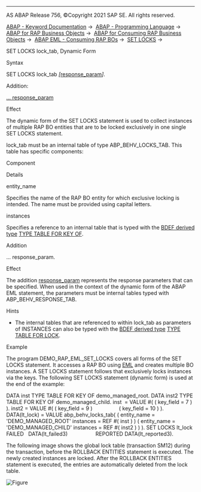   

* * *

AS ABAP Release 756, ©Copyright 2021 SAP SE. All rights reserved.

[ABAP - Keyword Documentation](javascript:call_link\('abenabap.htm'\)) →  [ABAP - Programming Language](javascript:call_link\('abenabap_reference.htm'\)) →  [ABAP for RAP Business Objects](javascript:call_link\('abenabap_for_rap_bos.htm'\)) →  [ABAP for Consuming RAP Business Objects](javascript:call_link\('abenabap_consume_rap_bos.htm'\)) →  [ABAP EML - Consuming RAP BOs](javascript:call_link\('abeneml.htm'\)) →  [SET LOCKS](javascript:call_link\('abapset_locks.htm'\)) → 

SET LOCKS lock\_tab, Dynamic Form

Syntax

SET LOCKS lock\_tab *\[*[response\_param](javascript:call_link\('abapeml_response.htm'\))*\]*.

Addition:

[... response\_param](#!ABAP_ONE_ADD@1@)

Effect

The dynamic form of the SET LOCKS statement is used to collect instances of multiple RAP BO entities that are to be locked exclusively in one single SET LOCKS statement.

lock\_tab must be an internal table of type ABP\_BEHV\_LOCKS\_TAB. This table has specific components:

Component

Details

entity\_name

Specifies the name of the RAP BO entity for which exclusive locking is intended. The name must be provided using capital letters.

instances

Specifies a reference to an internal table that is typed with the [BDEF derived type](javascript:call_link\('abenrap_derived_type_glosry.htm'\) "Glossary Entry") [TYPE TABLE FOR KEY OF](javascript:call_link\('abaptype_table_for.htm'\)).

Addition   

... response\_param.

Effect

The addition [response\_param](javascript:call_link\('abapeml_response.htm'\)) represents the response parameters that can be specified. When used in the context of the dynamic form of the ABAP EML statement, the parameters must be internal tables typed with ABP\_BEHV\_RESPONSE\_TAB.

Hints

-   The internal tables that are referenced to within lock\_tab as parameters of INSTANCES can also be typed with the [BDEF derived type](javascript:call_link\('abenrap_derived_type_glosry.htm'\) "Glossary Entry") [TYPE TABLE FOR LOCK](javascript:call_link\('abaptype_table_for.htm'\)).

Example

The program DEMO\_RAP\_EML\_SET\_LOCKS covers all forms of the SET LOCKS statement. It accesses a RAP BO using [EML](javascript:call_link\('abeneml_glosry.htm'\) "Glossary Entry") and creates multiple BO instances. A SET LOCKS statement follows that exclusively locks instances via the keys. The following SET LOCKS statement (dynamic form) is used at the end of the example:

DATA inst TYPE TABLE FOR KEY OF demo\_managed\_root.
DATA inst2 TYPE TABLE FOR KEY OF demo\_managed\_child.
inst  = VALUE #( ( key\_field = 7 ) ).
inst2 = VALUE #( ( key\_field = 9 )
                 ( key\_field = 10 ) ).
DATA(lt\_lock) = VALUE abp\_behv\_locks\_tab(
( entity\_name = 'DEMO\_MANAGED\_ROOT' instances = REF #( inst ) )
( entity\_name = 'DEMO\_MANAGED\_CHILD' instances = REF #( inst2 ) ) ).
SET LOCKS lt\_lock FAILED   DATA(lt\_failed3)
                  REPORTED DATA(lt\_reported3).

The following image shows the global lock table (transaction SM12) during the transaction, before the ROLLBACK ENTITIES statement is executed. The newly created instances are locked. After the ROLLBACK ENTITIES statement is executed, the entries are automatically deleted from the lock table.

![Figure](bdoc_set_locks_3.png)
